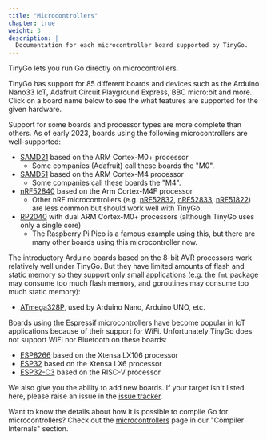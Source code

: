 ```yaml
---
title: "Microcontrollers"
chapter: true
weight: 3
description: |
  Documentation for each microcontroller board supported by TinyGo.
---
```


TinyGo lets you run Go directly on microcontrollers.

TinyGo has support for 85 different boards and devices such as the Arduino Nano33 IoT, Adafruit Circuit Playground Express, BBC micro:bit and more. Click on a board name below to see the what features are supported for the given hardware.

Support for some boards and processor types are more complete than others.
As of early 2023, boards using the following microcontrollers are
well-supported:

* [SAMD21](https://www.microchip.com/en-us/product/ATSAMD21G18) based on the
  ARM Cortex-M0+ processor
    * Some companies (Adafruit) call these boards the "M0".
* [SAMD51](https://www.microchip.com/en-us/product/ATSAMD51N19A) based on the
  ARM Cortex-M4 processor
    * Some companies call these boards the "M4".
* [nRF52840](https://www.nordicsemi.com/Products/nRF52840)
  based on the Arm Cortex-M4F processor
    * Other nRF microcontrollers (e.g.
    [nRF52832](https://www.nordicsemi.com/Products/nRF52832),
    [nRF52833](https://www.nordicsemi.com/Products/nRF52833),
    [nRF51822](https://www.nordicsemi.com/Products/nRF51822)) are less common
    but should work well with TinyGo.
* [RP2040](https://en.wikipedia.org/wiki/RP2040) with dual ARM Cortex-M0+
  processors (although TinyGo uses only a single core)
    * The Raspberry Pi Pico is a famous example using this, but there are many
      other boards using this microcontroller now.

The introductory Arduino boards based on the 8-bit AVR processors work
relatively well under TinyGo. But they have limited amounts of flash and static
memory so they support only small applications (e.g. the `fmt` package may
consume too much flash memory, and goroutines may consume too much static
memory):

* [ATmega328P](https://www.microchip.com/en-us/product/ATmega328P), used by
  Arduino Nano, Arduino UNO, etc.

Boards using the Espressif microcontrollers have become popular in IoT
applications because of their support for WiFi. Unfortunately TinyGo does not
support WiFi nor Bluetooth on these boards:

* [ESP8266](https://en.wikipedia.org/wiki/ESP8266) based on the Xtensa LX106
  processor
* [ESP32](https://en.wikipedia.org/wiki/ESP32) based on the Xtensa LX6
  processor
* [ESP32-C3](https://www.espressif.com/en/products/socs/esp32-c3) based on the
  RISC-V processor

We also give you the ability to add new boards. If your target isn't listed here, please raise an issue in the [issue tracker](https://github.com/tinygo-org/tinygo/issues).

Want to know the details about how it is possible to compile Go for microcontrollers? Check out the [microcontrollers](../../concepts/compiler-internals/microcontrollers/) page in our "Compiler Internals" section.
